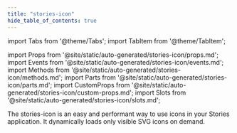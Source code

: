 ```yaml
---
title: "stories-icon"
hide_table_of_contents: true
---
```

import Tabs from '@theme/Tabs';
import TabItem from '@theme/TabItem';

import Props from '@site/static/auto-generated/stories-icon/props.md';
import Events from '@site/static/auto-generated/stories-icon/events.md';
import Methods from '@site/static/auto-generated/stories-icon/methods.md';
import Parts from '@site/static/auto-generated/stories-icon/parts.md';
import CustomProps from '@site/static/auto-generated/stories-icon/custom-props.md';
import Slots from '@site/static/auto-generated/stories-icon/slots.md';





The stories-icon is an easy and performant way to use icons in your Stories application. It dynamically loads only visible SVG icons on demand.

  
<Props />
<Events />
<Methods />
<Parts />
<CustomProps />
<Slots />